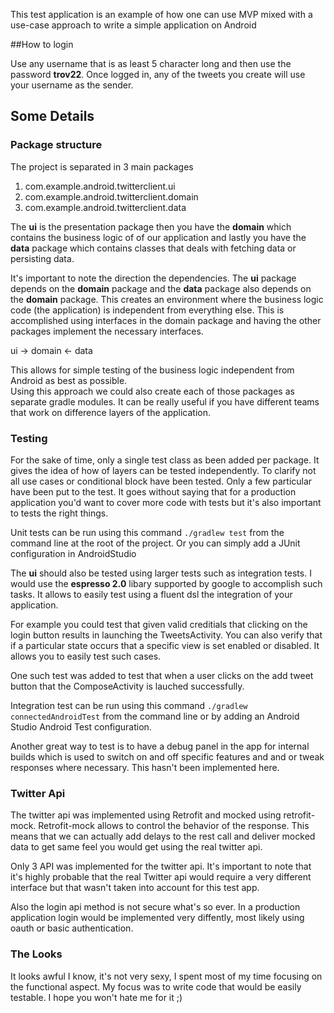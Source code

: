 This test application is an example of how one can use MVP mixed with a use-case
approach to write a simple application on Android

##How to login

Use any username that is as least 5 character long and then use the password **trov22**.
Once logged in, any of the tweets you create will use your username as the sender.

## Some Details

### Package structure
The project is separated in 3 main packages

1. com.example.android.twitterclient.ui
2. com.example.android.twitterclient.domain
3. com.example.android.twitterclient.data

The **ui** is the presentation package then you have the **domain** which contains the business logic of
of our application and lastly you have the **data** package which contains classes that deals with
fetching data or persisting data.

It's important to note the direction the dependencies.  The **ui** package depends on the **domain** package
and the **data** package also depends on the **domain** package.  This creates an environment where
the business logic code (the application) is independent from everything else.  This is accomplished
using interfaces in the domain package and having the other packages implement the necessary interfaces.

ui -> domain <- data

This allows for simple testing of the business logic independent from Android as best as possible.  
Using this approach we could also create each of those packages as separate gradle modules.
It can be really useful if you have different teams that work on difference layers of the application.

### Testing
For the sake of time, only a single test class as been added per package.  It gives the idea
of how of layers can be tested independently.  To clarify not all use cases or conditional block
have been tested.  Only a few particular have been put to the test.  It goes without saying that
for a production application you'd want to cover more code with tests but it's also important
to tests the right things.

Unit tests can be run using this command `./gradlew test` from the command line at the root of
the project.  Or you can simply add a JUnit configuration in AndroidStudio

The **ui** should also be tested using larger tests such as integration tests.  I would use the
**espresso 2.0** libary supported by google to accomplish such tasks.  It allows to easily test
using a fluent dsl the integration of your application.

For example you could test that given valid creditials that clicking on the login button results 
in launching the TweetsActivity.  You can also verify that if a particular state occurs that
a specific view is set enabled or disabled.  It allows you to easily test such cases.

One such test was added to test that when a user clicks on the add tweet button that the
ComposeActivity is lauched successfully.

Integration test can be run using this command `./gradlew connectedAndroidTest` from the command
line or by adding an Android Studio Android Test configuration.


Another great way to test is to have a debug panel in the app for internal builds which is used to
switch on and off specific features and and or tweak responses where necessary.  This hasn't been 
implemented here.

### Twitter Api
The twitter api was implemented using Retrofit and mocked using retrofit-mock.  Retrofit-mock
allows to control the behavior of the response.  This means that we can actually add delays to
the rest call and deliver mocked data to get same feel you would get using the real twitter api.

Only 3 API was implemented for the twitter api.  It's important to note that it's highly probable
that the real Twitter api would require a very different interface but that wasn't taken into account
for this test app.

Also the login api method is not secure what's so ever.  In a production application login would
be implemented very diffently, most likely using oauth or basic authentication.

### The Looks
It looks awful I know, it's not very sexy, I spent most of my time focusing on the functional aspect.
My focus was to write code that would be easily testable.  I hope you won't hate me for it ;)